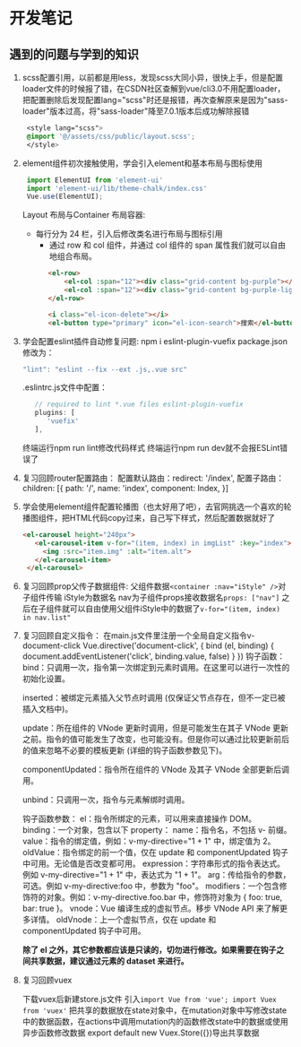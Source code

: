 # 开发笔记

## 遇到的问题与学到的知识

1. scss配置引用，以前都是用less，发现scss大同小异，很快上手，但是配置loader文件的时候报了错，在CSDN社区查解到vue/cli3.0不用配置loader，把配置删除后发现配置lang="scss"时还是报错，再次查解原来是因为"sass-loader"版本过高，将"sass-loader"降至7.0.1版本后成功解除报错
   
   ```css
    <style lang="scss">
    @import '@/assets/css/public/layout.scss';
    </style>
   ```

2. element组件初次接触使用，学会引入element和基本布局与图标使用
   
   ```js
    import ElementUI from 'element-ui'
    import 'element-ui/lib/theme-chalk/index.css'
    Vue.use(ElementUI);
   ```

   Layout 布局与Container 布局容器: 
   - 每行分为 24 栏，引入后修改类名进行布局与图标引用
     - 通过 row 和 col 组件，并通过 col 组件的 span 属性我们就可以自由地组合布局。
     ```html
        <el-row>
            <el-col :span="12"><div class="grid-content bg-purple"></div></     el-col>
            <el-col :span="12"><div class="grid-content bg-purple-light"></     div></el-col>
        </el-row>

        <i class="el-icon-delete"></i>
        <el-button type="primary" icon="el-icon-search">搜索</el-button>
     ```

3. 学会配置eslint插件自动修复问题:
   npm i eslint-plugin-vuefix
   package.json修改为：
   ```js
   "lint": "eslint --fix --ext .js,.vue src"
   ```
   .eslintrc.js文件中配置：
   ```js
      // required to lint *.vue files eslint-plugin-vuefix 
      plugins: [
         'vuefix'
      ],
   ```
   终端运行npm run lint修改代码样式
   终端运行npm run dev就不会报ESLint错误了

4. 复习回顾router配置路由：
   配置默认路由：redirect: '/index',
   配置子路由：children: [{
                 path: '/',
                 name: 'index',
                 component: Index,
               }]

5. 学会使用element组件配置轮播图（也太好用了吧），去官网挑选一个喜欢的轮播图组件，把HTML代码copy过来，自己写下样式，然后配置数据就好了
   ```html
   <el-carousel height="240px">
      <el-carousel-item v-for="(item, index) in imgList" :key="index">
        <img :src="item.img" :alt="item.alt">
      </el-carousel-item>
    </el-carousel>
   ```

6. 复习回顾prop父传子数据组件:
   父组件数据```<container :nav="iStyle" />```对子组件传输
   iStyle为数据名
   nav为子组件props接收数据名```props: ["nav"]```
   之后在子组件就可以自由使用父组件iStyle中的数据了```v-for="(item, index) in nav.list"```

7. 复习回顾自定义指令：
   在main.js文件里注册一个全局自定义指令v-document-click
   Vue.directive('document-click', {
   bind (el, binding) {
    document.addEventListener('click', binding.value, false)
      }
   })
   钩子函数：
      bind：只调用一次，指令第一次绑定到元素时调用。在这里可以进行一次性的初始化设置。

      inserted：被绑定元素插入父节点时调用 (仅保证父节点存在，但不一定已被插入文档中)。

      update：所在组件的 VNode 更新时调用，但是可能发生在其子 VNode 更新之前。指令的值可能发生了改变，也可能没有。但是你可以通过比较更新前后的值来忽略不必要的模板更新 (详细的钩子函数参数见下)。

      componentUpdated：指令所在组件的 VNode 及其子 VNode 全部更新后调用。

      unbind：只调用一次，指令与元素解绑时调用。

   钩子函数参数：
      el：指令所绑定的元素，可以用来直接操作 DOM。
      binding：一个对象，包含以下 property：
      name：指令名，不包括 v- 前缀。
      value：指令的绑定值，例如：v-my-directive="1 + 1" 中，绑定值为 2。
      oldValue：指令绑定的前一个值，仅在 update 和 componentUpdated 钩子中可用。无论值是否改变都可用。
      expression：字符串形式的指令表达式。例如 v-my-directive="1 + 1" 中，表达式为 "1 + 1"。
      arg：传给指令的参数，可选。例如 v-my-directive:foo 中，参数为 "foo"。
      modifiers：一个包含修饰符的对象。例如：v-my-directive.foo.bar 中，修饰符对象为 { foo: true, bar: true }。
      vnode：Vue 编译生成的虚拟节点。移步 VNode API 来了解更多详情。
      oldVnode：上一个虚拟节点，仅在 update 和 componentUpdated 钩子中可用。
      
      **除了 el 之外，其它参数都应该是只读的，切勿进行修改。如果需要在钩子之间共享数据，建议通过元素的 dataset 来进行。**

8. 复习回顾vuex

   下载vuex后新建store.js文件
   引入```import Vue from 'vue'; import Vuex from 'vuex'```
   把共享的数据放在state对象中，在mutation对象中写修改state中的数据函数，在actions中调用mutation内的函数修改state中的数据或使用异步函数修改数据
   export default new Vuex.Store({})导出共享数据



